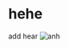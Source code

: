 # hehe
add hear
![anh](https://phunugioi.com/wp-content/uploads/2020/08/anh-cuc-hoa-mi-va-be-gai.jpg)
